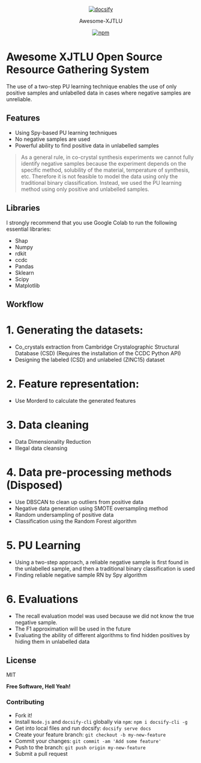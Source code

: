 <p align="center">
  <a href="https://docsify.js.org">
    <img alt="docsify" src="./docs/_images/icon.svg">
  </a>
</p>


<p align="center">
  Awesome-XJTLU
</p>



<p align="center">
  <a href="https://www.npmjs.com/package/docsify"><img alt="npm" src="https://img.shields.io/npm/v/docsify.svg"></a>
</p>




# Awesome XJTLU Open Source Resource Gathering System


The use of a two-step PU learning technique enables the use of only positive samples and unlabelled data in cases where negative samples are unreliable.

## Features

- Using Spy-based PU learning techniques
- No negative samples are used
- Powerful ability to find positive data in unlabelled samples



> As a general rule, in co-crystal synthesis experiments we cannot fully identify negative samples because the experiment depends on the specific method, solubility of the material, temperature of synthesis, etc. Therefore it is not feasible to model the data using only the traditional binary classification. Instead, we used the PU learning method using only positive and unlabelled samples.



## Libraries

I strongly recommend that you use Google Colab to run the following essential libraries:

- Shap
- Numpy
- rdkit
- ccdc
- Pandas
- Sklearn
- Scipy
- Matplotlib

## Workflow

# 1. Generating the datasets:
-  Co_crystals extraction from Cambridge Crystalographic Structural Database (CSD) (Requires the installation of the CCDC Python API)
-  Designing the labeled (CSD) and unlabeled (ZINC15) dataset

# 2. Feature representation:
- Use Morderd to calculate the generated features

# 3. Data cleaning
- Data Dimensionality Reduction
- Illegal data cleansing

# 4. Data pre-processing methods (Disposed)
- Use DBSCAN to clean up outliers from positive data
- Negative data generation using SMOTE oversampling method
- Random undersampling of positive data
- Classification using the Random Forest algorithm

# 5. PU Learning
- Using a two-step approach, a reliable negative sample is first found in the unlabelled sample, and then a traditional binary classification is used
- Finding reliable negative sample RN by Spy algorithm

# 6. Evaluations
- The recall evaluation model was used because we did not know the true negative sample.
- The F1 approximation will be used in the future
- Evaluating the ability of different algorithms to find hidden positives by hiding them in unlabelled data

## License

MIT

**Free Software, Hell Yeah!**


### Contributing

- Fork it!
- Install `Node.js` and `docsify-cli` globally via `npm`: `npm i docsify-cli -g`
- Get into local files and run docsify: `docsify serve docs`
- Create your feature branch: `git checkout -b my-new-feature`
- Commit your changes: `git commit -am 'Add some feature'`
- Push to the branch: `git push origin my-new-feature`
- Submit a pull request
